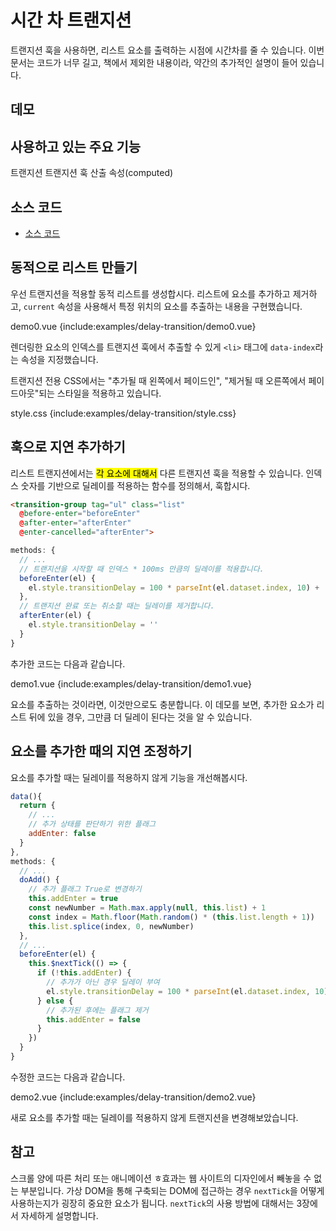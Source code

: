# 시간 차 트랜지션

트랜지션 훅을 사용하면, 리스트 요소를 출력하는 시점에 시간차를 줄 수 있습니다.
이번 문서는 코드가 너무 길고, 책에서 제외한 내용이라, 약간의 추가적인 설명이 들어 있습니다.

## 데모

<client-only>
<demo-block>
  <examples-delay-transition-demo2/>
</demo-block>
</client-only>

## 사용하고 있는 주요 기능

<page-info page="205">트랜지션</page-info>
<page-info page="212">트랜지션 훅</page-info>
<page-info page="120">산출 속성(computed)</page-info>

## 소스 코드

- [소스 코드](https://github.com/mio3io/cr-vue/tree/master/docs/.vuepress/components/examples/delay-transition)

## 동적으로 리스트 만들기

우선 트랜지션을 적용할 동적 리스트를 생성합시다.
리스트에 요소를 추가하고 제거하고, `current` 속성을 사용해서 특정 위치의 요소를 추출하는 내용을 구현했습니다.

<code-caption>demo0.vue</code-caption>
{include:examples/delay-transition/demo0.vue}

렌더링한 요소의 인덱스를 트랜지션 훅에서 추출할 수 있게 `<li>` 태그에 `data-index`라는 속성을 지정했습니다.

트랜지션 전용 CSS에서는 "추가될 때 왼쪽에서 페이드인", "제거될 때 오른쪽에서 페이드아웃"되는 스타일을 적용하고 있습니다.

<code-caption>style.css</code-caption>
{include:examples/delay-transition/style.css}

## 훅으로 지연 추가하기

리스트 트랜지션에서는 <mark>각 요소에 대해서</mark> 다른 트랜지션 훅을 적용할 수 있습니다.
인덱스 숫자를 기반으로 딜레이를 적용하는 함수를 정의해서, 훅합시다.

```html
<transition-group tag="ul" class="list"
  @before-enter="beforeEnter"
  @after-enter="afterEnter"
  @enter-cancelled="afterEnter">
```

```js
methods: {
  // ...
  // 트랜지션을 시작할 때 인덱스 * 100ms 만큼의 딜레이를 적용합니다.
  beforeEnter(el) {
    el.style.transitionDelay = 100 * parseInt(el.dataset.index, 10) + 'ms'
  },
  // 트랜지션 완료 또는 취소할 때는 딜레이를 제거합니다.
  afterEnter(el) {
    el.style.transitionDelay = ''
  }
}
```

추가한 코드는 다음과 같습니다.

<code-caption>demo1.vue</code-caption>
{include:examples/delay-transition/demo1.vue}

<demo-block>
  <examples-delay-transition-demo1/>
</demo-block>

요소를 추출하는 것이라면, 이것만으로도 충분합니다.
이 데모를 보면, 추가한 요소가 리스트 뒤에 있을 경우, 그만큼 더 딜레이 된다는 것을 알 수 있습니다.

## 요소를 추가한 때의 지연 조정하기

요소를 추가할 때는 딜레이를 적용하지 않게 기능을 개선해봅시다.

```js
data(){
  return {
    // ...
    // 추가 상태를 판단하기 위한 플래그
    addEnter: false
  }
},
methods: {
  // ...
  doAdd() {
    // 추가 플래그 True로 변경하기
    this.addEnter = true
    const newNumber = Math.max.apply(null, this.list) + 1
    const index = Math.floor(Math.random() * (this.list.length + 1))
    this.list.splice(index, 0, newNumber)
  },
  // ...
  beforeEnter(el) {
    this.$nextTick(() => {
      if (!this.addEnter) {
        // 추가가 아닌 경우 딜레이 부여
        el.style.transitionDelay = 100 * parseInt(el.dataset.index, 10) + 'ms'
      } else {
        // 추가된 후에는 플래그 제거
        this.addEnter = false
      }
    })
  }
}
```

수정한 코드는 다음과 같습니다.

<code-caption>demo2.vue</code-caption>
{include:examples/delay-transition/demo2.vue}

<demo-block>
  <examples-delay-transition-demo2/>
</demo-block>

새로 요소를 추가할 때는 딜레이를 적용하지 않게 트랜지션을 변경해보았습니다.

## 참고

스크롤 양에 따른 처리 또는 애니메이션 ㅎ효과는 웹 사이트의 디자인에서 빼놓을 수 없는 부분입니다.
가상 DOM을 통해 구축되는 DOM에 접근하는 경우 `nextTick`을 어떻게 사용하는지가 굉장히 중요한 요소가 됩니다.
`nextTick`의 사용 방법에 대해서는 3장에서 자세하게 설명합니다.